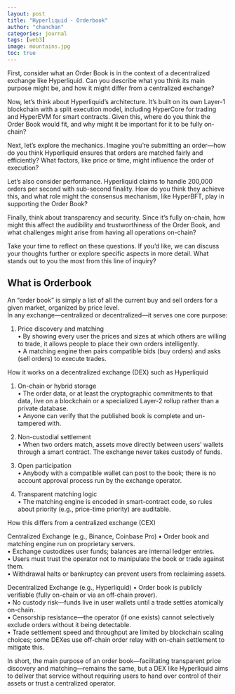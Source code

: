 ```yaml
---
layout: post
title: "Hyperliquid - Orderbook"
author: "chanchan" 
categories: journal
tags: [web3]
image: mountains.jpg
toc: true
---
```


First, consider what an Order Book is in the context of a decentralized exchange like Hyperliquid. Can you describe what you think its main purpose might be, and how it might differ from a centralized exchange?

Now, let’s think about Hyperliquid’s architecture. It’s built on its own Layer-1 blockchain with a split execution model, including HyperCore for trading and HyperEVM for smart contracts. Given this, where do you think the Order Book would fit, and why might it be important for it to be fully on-chain?

Next, let’s explore the mechanics. Imagine you’re submitting an order—how do you think Hyperliquid ensures that orders are matched fairly and efficiently? What factors, like price or time, might influence the order of execution?

Let’s also consider performance. Hyperliquid claims to handle 200,000 orders per second with sub-second finality. How do you think they achieve this, and what role might the consensus mechanism, like HyperBFT, play in supporting the Order Book?

Finally, think about transparency and security. Since it’s fully on-chain, how might this affect the audibility and trustworthiness of the Order Book, and what challenges might arise from having all operations on-chain?

Take your time to reflect on these questions. If you’d like, we can discuss your thoughts further or explore specific aspects in more detail. What stands out to you the most from this line of inquiry?


## What is Orderbook

An “order book” is simply a list of all the current buy and sell orders for a given market, organized by price level.  
In any exchange—centralized or decentralized—it serves one core purpose:

1. Price discovery and matching  
   • By showing every user the prices and sizes at which others are willing to trade, it allows people to place their own orders intelligently.  
   • A matching engine then pairs compatible bids (buy orders) and asks (sell orders) to execute trades.

How it works on a decentralized exchange (DEX) such as Hyperliquid

1. On-chain or hybrid storage  
   • The order data, or at least the cryptographic commitments to that data, live on a blockchain or a specialized Layer-2 rollup rather than a private database.  
   • Anyone can verify that the published book is complete and un-tampered with.

2. Non-custodial settlement  
   • When two orders match, assets move directly between users’ wallets through a smart contract. The exchange never takes custody of funds.

3. Open participation  
   • Anybody with a compatible wallet can post to the book; there is no account approval process run by the exchange operator.

4. Transparent matching logic  
   • The matching engine is encoded in smart-contract code, so rules about priority (e.g., price-time priority) are auditable.

How this differs from a centralized exchange (CEX)

Centralized Exchange (e.g., Binance, Coinbase Pro)
• Order book and matching engine run on proprietary servers.  
• Exchange custodizes user funds; balances are internal ledger entries.  
• Users must trust the operator not to manipulate the book or trade against them.  
• Withdrawal halts or bankruptcy can prevent users from reclaiming assets.

Decentralized Exchange (e.g., Hyperliquid)
• Order book is publicly verifiable (fully on-chain or via an off-chain prover).  
• No custody risk—funds live in user wallets until a trade settles atomically on-chain.  
• Censorship resistance—the operator (if one exists) cannot selectively exclude orders without it being detectable.  
• Trade settlement speed and throughput are limited by blockchain scaling choices; some DEXes use off-chain order relay with on-chain settlement to mitigate this.

In short, the main purpose of an order book—facilitating transparent price discovery and matching—remains the same, but a DEX like Hyperliquid aims to deliver that service without requiring users to hand over control of their assets or trust a centralized operator.